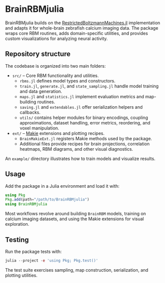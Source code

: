 # BrainRBMjulia

BrainRBMjulia builds on the [RestrictedBoltzmannMachines.jl](https://github.com/cossio/RestrictedBoltzmannMachines.jl) implementation and adapts it for whole-brain zebrafish calcium imaging data. The package wraps core RBM routines, adds domain-specific utilities, and provides custom visualizations for analyzing neural activity.

## Repository structure

The codebase is organized into two main folders:

* `src/` – Core RBM functionality and utilities.
  * `rbms.jl` defines model types and constructors.
  * `train.jl`, `generate.jl`, and `state_sampling.jl` handle model training and data generation.
  * `maps.jl` and `statistics.jl` implement evaluation metrics and map-building routines.
  * `saving.jl` and `extendables.jl` offer serialization helpers and callbacks.
  * `utils/` contains helper modules for binary encodings, coupling approximations, dataset handling, error metrics, reordering, and voxel manipulation.
* `ext/` – [Makie](https://makie.juliaplots.org/) extensions and plotting recipes.
  * `BrainMakieExt.jl` registers Makie methods used by the package.
  * Additional files provide recipes for brain projections, correlation heatmaps, RBM diagrams, and other visual diagnostics.

An `example/` directory illustrates how to train models and visualize results.

## Usage

Add the package in a Julia environment and load it with:

```julia
using Pkg
Pkg.add(path="/path/to/BrainRBMjulia")
using BrainRBMjulia
```

Most workflows revolve around building `BrainRBM` models, training on calcium imaging datasets, and using the Makie extensions for visual exploration.

## Testing

Run the package tests with:

```julia
julia --project -e 'using Pkg; Pkg.test()'
```

The test suite exercises sampling, map construction, serialization, and plotting utilities.


